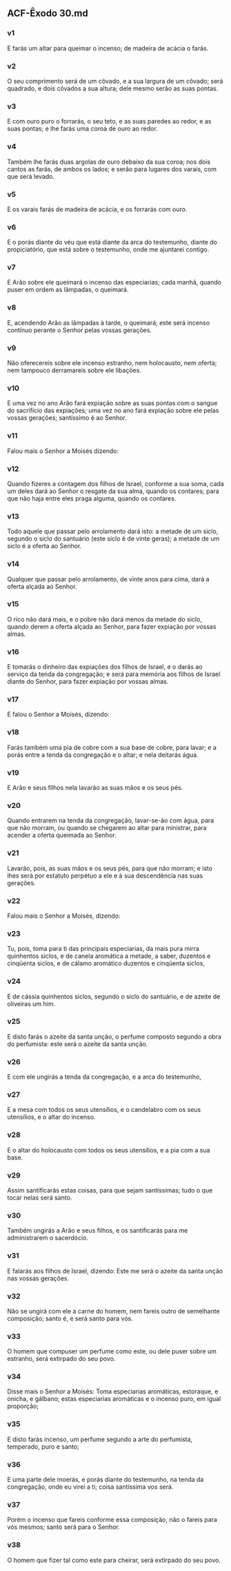 ## ACF-Êxodo 30.md
### v1
 E farás um altar para queimar o incenso; de madeira de acácia o farás.
### v2
 O seu comprimento será de um côvado, e a sua largura de um côvado; será quadrado, e dois côvados a sua altura; dele mesmo serão as suas pontas.
### v3
 E com ouro puro o forrarás, o seu teto, e as suas paredes ao redor, e as suas pontas; e lhe farás uma coroa de ouro ao redor.
### v4
 Também lhe farás duas argolas de ouro debaixo da sua coroa; nos dois cantos as farás, de ambos os lados; e serão para lugares dos varais, com que será levado.
### v5
 E os varais farás de madeira de acácia, e os forrarás com ouro.
### v6
 E o porás diante do véu que está diante da arca do testemunho, diante do propiciatório, que está sobre o testemunho, onde me ajuntarei contigo.
### v7
 E Arão sobre ele queimará o incenso das especiarias; cada manhã, quando puser em ordem as lâmpadas, o queimará.
### v8
 E, acendendo Arão as lâmpadas à tarde, o queimará; este será incenso contínuo perante o Senhor pelas vossas gerações.
### v9
 Não oferecereis sobre ele incenso estranho, nem holocausto, nem oferta; nem tampouco derramareis sobre ele libações.
### v10
 E uma vez no ano Arão fará expiação sobre as suas pontas com o sangue do sacrifício das expiações; uma vez no ano fará expiação sobre ele pelas vossas gerações; santíssimo é ao Senhor.
### v11
 Falou mais o Senhor a Moisés dizendo:
### v12
 Quando fizeres a contagem dos filhos de Israel, conforme a sua soma, cada um deles dará ao Senhor o resgate da sua alma, quando os contares; para que não haja entre eles praga alguma, quando os contares.
### v13
 Todo aquele que passar pelo arrolamento dará isto: a metade de um siclo, segundo o siclo do santuário (este siclo é de vinte geras); a metade de um siclo é a oferta ao Senhor.
### v14
 Qualquer que passar pelo arrolamento, de vinte anos para cima, dará a oferta alçada ao Senhor.
### v15
 O rico não dará mais, e o pobre não dará menos da metade do siclo, quando derem a oferta alçada ao Senhor, para fazer expiação por vossas almas.
### v16
 E tomarás o dinheiro das expiações dos filhos de Israel, e o darás ao serviço da tenda da congregação; e será para memória aos filhos de Israel diante do Senhor, para fazer expiação por vossas almas.
### v17
 E falou o Senhor a Moisés, dizendo:
### v18
 Farás também uma pia de cobre com a sua base de cobre, para lavar; e a porás entre a tenda da congregação e o altar; e nela deitarás água.
### v19
 E Arão e seus filhos nela lavarão as suas mãos e os seus pés.
### v20
 Quando entrarem na tenda da congregação, lavar-se-ão com água, para que não morram, ou quando se chegarem ao altar para ministrar, para acender a oferta queimada ao Senhor.
### v21
 Lavarão, pois, as suas mãos e os seus pés, para que não morram; e isto lhes será por estatuto perpétuo a ele e à sua descendência nas suas gerações.
### v22
 Falou mais o Senhor a Moisés, dizendo:
### v23
 Tu, pois, toma para ti das principais especiarias, da mais pura mirra quinhentos siclos, e de canela aromática a metade, a saber, duzentos e cinqüenta siclos, e de cálamo aromático duzentos e cinqüenta siclos,
### v24
 E de cássia quinhentos siclos, segundo o siclo do santuário, e de azeite de oliveiras um him.
### v25
 E disto farás o azeite da santa unção, o perfume composto segundo a obra do perfumista: este será o azeite da santa unção.
### v26
 E com ele ungirás a tenda da congregação, e a arca do testemunho,
### v27
 E a mesa com todos os seus utensílios, e o candelabro com os seus utensílios, e o altar do incenso.
### v28
 E o altar do holocausto com todos os seus utensílios, e a pia com a sua base.
### v29
 Assim santificarás estas coisas, para que sejam santíssimas; tudo o que tocar nelas será santo.
### v30
 Também ungirás a Arão e seus filhos, e os santificarás para me administrarem o sacerdócio.
### v31
 E falarás aos filhos de Israel, dizendo: Este me será o azeite da santa unção nas vossas gerações.
### v32
 Não se ungirá com ele a carne do homem, nem fareis outro de semelhante composição; santo é, e será santo para vós.
### v33
 O homem que compuser um perfume como este, ou dele puser sobre um estranho, será extirpado do seu povo.
### v34
 Disse mais o Senhor a Moisés: Toma especiarias aromáticas, estoraque, e onicha, e gálbano; estas especiarias aromáticas e o incenso puro, em igual proporção;
### v35
 E disto farás incenso, um perfume segundo a arte do perfumista, temperado, puro e santo;
### v36
 E uma parte dele moerás, e porás diante do testemunho, na tenda da congregação, onde eu virei a ti; coisa santíssima vos será.
### v37
 Porém o incenso que fareis conforme essa composição, não o fareis para vós mesmos; santo será para o Senhor.
### v38
 O homem que fizer tal como este para cheirar, será extirpado do seu povo.
